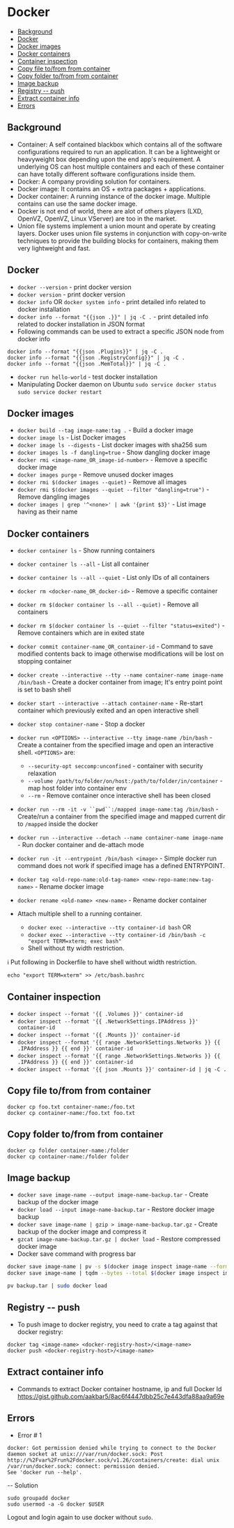 # Docker

- [Background](#background)
- [Docker](#docker)
- [Docker images](#images)
- [Docker containers](#container)
- [Container inspection](#inspect)
- [Copy file to/from from container](#copy_file)
- [Copy folder to/from from container](#copy_folder)
- [Image backup](#image_backup)
- [Registry -- push](#registry_push)
- [Extract container info](#extract_container_info)
- [Errors](#errors)

<a name="background"></a>
## Background

- Container: A self contained blackbox which contains all of the software configurations required to run an application. It can be a lightweight or heavyweight box depending upon the end app's requirement. A underlying OS can host multiple containers and each of these container can have totally different software configurations inside them.
- Docker: A company providing solution for containers.
- Docker image: It contains an OS + extra packages + applications.
- Docker container: A running instance of the docker image. Multiple contains can use the same docker image.
- Docker is not end of world, there are alot of others players (LXD, OpenVZ, OpenVZ, Linux VServer) are too in the market.
- Union file systems implement a union mount and operate by creating layers. Docker uses union file systems in conjunction with copy-on-write techniques to provide the building blocks for containers, making them very lightweight and fast.

<a name="docker"></a>
## Docker

- `docker --version` - print docker version
- `docker version` - print docker version
- `docker info` OR `docker system info` - print detailed info related to docker installation
- `docker info --format "{{json .}}" | jq -C .` - print detailed info related to docker installation in JSON format
- Following commands can be used to extract a specific JSON node from docker info
```
docker info --format "{{json .Plugins}}" | jq -C .
docker info --format "{{json .RegistryConfig}}" | jq -C .
docker info --format "{{json .MemTotal}}" | jq -C .
```
- `docker run hello-world` - test docker installation
- Manipulating Docker daemon on Ubuntu
   `sudo service docker status`
   `sudo service docker restart`

<a name="images"></a>
## Docker images

- `docker build --tag image-name:tag .` - Build a docker image
- `docker image ls` - List Docker images
- `docker image ls --digests` - List docker images with sha256 sum
- `docker images ls -f dangling=true` - Show dangling docker image
- `docker rmi <image-name_OR_image-id-number>` - Remove a specific docker image
- `docker images purge` - Remove unused docker images
- `docker rmi $(docker images --quiet)` - Remove all images
- `docker rmi $(docker images --quiet --filter "dangling=true")` - Remove dangling images
- `docker images | grep '^<none>' | awk '{print $3}'` - List image having <none> as their name

<a name="container"></a>
## Docker containers

- `docker container ls` - Show running containers
- `docker container ls --all` - List all container
- `docker container ls --all --quiet` - List only IDs of all containers
- `docker rm <docker-name_OR_docker-id>` - Remove a specific container
- `docker rm $(docker container ls --all --quiet)` - Remove all containers
- `docker rm $(docker container ls --quiet --filter "status=exited")` - Remove containers which are in exited state
- `docker commit container-name_OR_container-id` - Command to save modified contents back to image otherwise modifications will be lost on stopping container
- `docker create --interactive --tty --name container-name image-name /bin/bash` - Create a docker container from image; It's entry point point is set to bash shell
- `docker start --interactive --attach container-name` - Re-start container which previously exited and an open interactive shell
- `docker stop container-name` - Stop a docker
- `docker run <OPTIONS> --interactive --tty image-name /bin/bash` - Create a container from the specified image and open an interactive shell. `<OPTIONS>` are:
  - `--security-opt seccomp:unconfined` - container with security relaxation
  - `--volume /path/to/folder/on/host:/path/to/folder/in/container` - map host folder into container env
  - `--rm` - Remove container once interactive shell has been closed

- `docker run --rm -it -v ``pwd``:/mapped image-name:tag /bin/bash` - Create/run a container from the specified image and mapped current dir to `/mapped` inside the docker
- `docker run --interactive --detach --name container-name image-name` - Run docker container and de-attach mode
- `docker run -it --entrypoint /bin/bash <image>` - Simple docker run command does not work if specified image has a defined ENTRYPOINT.
- `docker tag <old-repo-name:old-tag-name> <new-repo-name:new-tag-name>` - Rename docker image
- `docker rename <old-name> <new-name>` - Rename docker container

- Attach multiple shell to a running container.
  - `docker exec --interactive --tty container-id bash`
  OR
  - `docker exec --interactive --tty container-id /bin/bash -c "export TERM=xterm; exec bash"`
  - Shell without tty width restriction.

:information_source:
Put following in Dockerfile to have shell without width restriction.
```
echo "export TERM=xterm" >> /etc/bash.bashrc
```

<a name="inspect"></a>
## Container inspection

- `docker inspect --format '{{ .Volumes }}' container-id`
- `docker inspect --format '{{ .NetworkSettings.IPAddress }}' container-id`
- `docker inspect --format '{{ .Mounts }}' container-id`
- `docker inspect --format '{{ range .NetworkSettings.Networks }} {{ .IPAddress }} {{ end }}' container-id`
- `docker inspect --format '{{ range .NetworkSettings.Networks }} {{ .IPAddress }} {{ end }}' container-id`
- `docker inspect --format '{{ json .Mounts }}' container-id | jq -C .`

<a name="copy_file"></a>
## Copy file to/from from container

```
docker cp foo.txt container-name:/foo.txt
docker cp container-name:/foo.txt foo.txt
```

<a name="copy_folder"></a>
## Copy folder to/from from container

```
docker cp folder container-name:/folder
docker cp container-name:/folder folder
```

<a name="image_backup"></a>
## Image backup

- `docker save image-name --output image-name-backup.tar` - Create backup of the docker image
- `docker load --input image-name-backup.tar` - Restore docker image backup
- `docker save image-name | gzip > image-name-backup.tar.gz` - Create backup of the docker image and compress it
- `gzcat image-name-backup.tar.gz | docker load` - Restore compressed docker image
- Docker save command with progress bar
```bash
docker save image-name | pv -s $(docker image inspect image-name --format='{{.Size}}') > backup.tar
docker save image-name | tqdm --bytes --total $(docker image inspect image-name --format='{{.Size}}') > backup.tar

pv backup.tar | sudo docker load
```

<a name="registry_push"></a>
## Registry -- push

- To push image to docker registry, you need to crate a tag against that docker registry:
```
docker tag <image-name> <docker-registry-host>/<image-name>
docker push <docker-registry-host>/<image-name>
```

<a name="extract_container_info"></a>
## Extract container info

- Commands to extract Docker container hostname, ip and full Docker Id
https://gist.github.com/aakbar5/8ac6f4447dbb25c7e443dfa88aa9a69e


<a name="errors"></a>
## Errors

- Error # 1
```
docker: Got permission denied while trying to connect to the Docker daemon socket at unix:///var/run/docker.sock: Post http://%2Fvar%2Frun%2Fdocker.sock/v1.26/containers/create: dial unix /var/run/docker.sock: connect: permission denied.
See 'docker run --help'.
```
-- Solution
```
sudo groupadd docker
sudo usermod -a -G docker $USER
```
Logout and login again to use docker without `sudo`.
